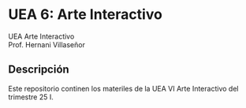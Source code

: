 # UEA 6: Arte Interactivo
UEA Arte Interactivo  
Prof. Hernani Villaseñor  
## Descripción
Este repositorio continen los materiles de la UEA VI Arte Interactivo del trimestre 25 I.
